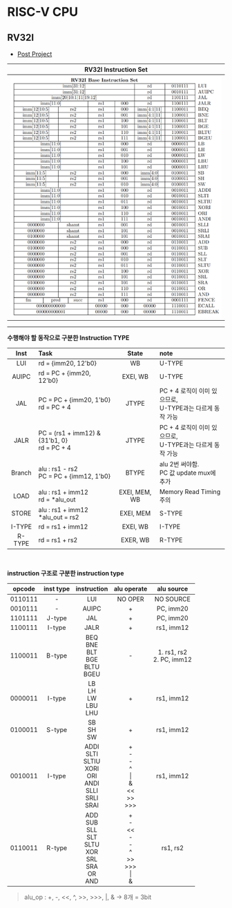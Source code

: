 # RISC-V CPU

## RV32I

- [Post Project](https://github.com/SungChul-CHA/RISCV-SoC)

|  <b>RV32I Instruction Set</b>   |
| :-----------------------------: |
| ![rv32i_is](./src/rv32i_is.png) |

---

**수행해야 할 동작으로 구분한 Instruction TYPE**

|  Inst  | Task                                           |     State     | note                                                        |
| :----: | :--------------------------------------------- | :-----------: | :---------------------------------------------------------- |
|  LUI   | rd = {imm20, 12'b0}                            |      WB       | U-TYPE                                                      |
| AUIPC  | rd = PC + {imm20, 12'b0}                       |   EXEI, WB    | U-TYPE                                                      |
|  JAL   | PC = PC + {imm20, 1'b0}<br>rd = PC + 4         |     JTYPE     | PC + 4 로직이 이미 있으므로,<br>U-TYPE과는 다르게 동작 가능 |
|  JALR  | PC = (rs1 + imm12) & {31'b1, 0}<br>rd = PC + 4 |     JTYPE     | PC + 4 로직이 이미 있으므로,<br>U-TYPE과는 다르게 동작 가능 |
| Branch | alu : rs1 - rs2<br>PC = PC + {imm12, 1'b0}     |     BTYPE     | alu 2번 써야함.<br> PC 값 update mux에 추가                 |
|  LOAD  | alu : rs1 + imm12<br>rd = \*alu_out            | EXEI, MEM, WB | Memory Read Timing 주의                                     |
| STORE  | alu : rs1 + imm12<br>\*alu_out = rs2           |   EXEI, MEM   | S-TYPE                                                      |
| I-TYPE | rd = rs1 + imm12                               |   EXEI, WB    | I-TYPE                                                      |
| R-TYPE | rd = rs1 + rs2                                 |   EXER, WB    | R-TYPE                                                      |

<br>

**instruction 구조로 구분한 instruction type**

| opcode  | inst type |                             instruction                              |                        alu operate                         |         alu source          |
| :-----: | :-------: | :------------------------------------------------------------------: | :--------------------------------------------------------: | :-------------------------: |
| 0110111 |     -     |                                 LUI                                  |                          NO OPER                           |          NO SOURCE          |
| 0010111 |     -     |                                AUIPC                                 |                             +                              |          PC, imm20          |
| 1101111 |  J-type   |                                 JAL                                  |                             +                              |          PC, imm20          |
| 1100111 |  I-type   |                                 JALR                                 |                             +                              |         rs1, imm12          |
| 1100011 |  B-type   |               BEQ<br>BNE<br>BLT<br>BGE<br>BLTU<br>BGEU               |                             -                              | 1. rs1, rs2<br>2. PC, imm12 |
| 0000011 |  I-type   |                     LB<br>LH<br>LW<br>LBU<br>LHU                     |                             +                              |         rs1, imm12          |
| 0100011 |  S-type   |                            SB<br>SH<br>SW                            |                             +                              |         rs1, imm12          |
| 0010011 |  I-type   | ADDI<br>SLTI<br>SLTIU<br>XORI<br>ORI<br>ANDI<br>SLLI<br>SRLI<br>SRAI |  +<br>-<br>-<br>^<br> \| <br> & <br> << <br> >> <br> >>>   |         rs1, imm12          |
| 0110011 |  R-type   |  ADD<br>SUB<br>SLL<br>SLT<br>SLTU<br>XOR<br>SRL<br>SRA<br>OR<br>AND  | +<br>-<br> << <br>-<br>-<br>^<br> >> <br> >>> <br>\| <br>& |          rs1, rs2           |

> alu_op : +, -, <<, ^, >>, >>>, |, & &rarr; 8개 = 3bit
